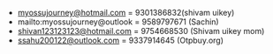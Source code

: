 -  myossujourney@hotmail.com = 9301386832(shivam uikey)
- mailto:myossujourney@outlook = 9589797671 (Sachin)
-  shivan123123123@hotmail.com = 9754668530 (Shivam uikey mom)
- ssahu200122@outlook.com = 9337914645 (Otpbuy.org)

